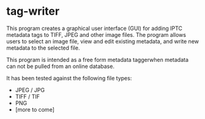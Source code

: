 # tag-writer

This program creates a graphical user interface (GUI) for adding IPTC metadata tags to TIFF, JPEG and other image files. The program allows users to select an image file, view and edit existing metadata, and write new metadata to the selected file.

This program is intended as a free form metadata taggerwhen metadata can not be pulled from an online database. 

It has been tested against the following file types:

- JPEG / JPG
- TIFF / TIF
- PNG
- [more to come]


